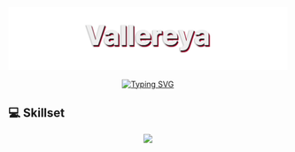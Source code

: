 <p align="center">
    <img src="https://github.com/Vallereya/vallereya/blob/main/assets/banner2.png" width="750">
</p>
<p align="center">
    <a href="https://git.io/typing-svg">
        <img src="https://readme-typing-svg.demolab.com?font=Noto+Sans+Display&size=24&pause=1000&color=D6D6D6&center=true&vCenter=true&lines=I+am+a+programmer.;I+am+a+developer.;I+am+an+engineer." alt="Typing SVG"/>
    </a>
</p>

## 💻 Skillset

<p align="center">
  <a href="https://skillicons.dev">
    <img src="https://skillicons.dev/icons?i=md,bash,crystal,ruby,py,lua,kotlin,swift,java,cs,cpp,c,wasm,js,css,html&theme=dark&perline=4"/>
  </a>
</p>

<!--
## 💻 Tech Stack

## 💻 Platforms
-->



<!--
**Vallereya/vallereya** is a ✨ _special_ ✨ repository because its `README.md` (this file) appears on your GitHub profile.

Here are some ideas to get you started:

- 🔭 I’m currently working on ...
- 🌱 I’m currently learning ...
- 👯 I’m looking to collaborate on ...
- 🤔 I’m looking for help with ...
- 💬 Ask me about ...
- 📫 How to reach me: ...
- 😄 Pronouns: ...
- ⚡ Fun fact: ...
-->
